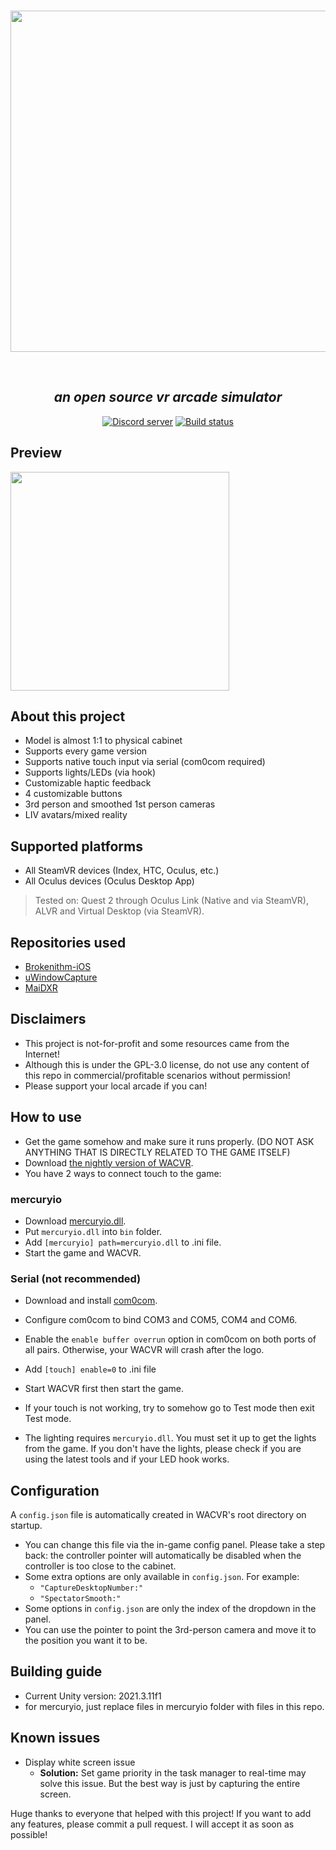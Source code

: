 <div align="center">
	<br/>
	<p>
    <img src="https://github.com/xiaopeng12138/WACVR/blob/main/PreviewImages/WACVR-LOGO.png?raw=true" width="546" />
	</p>
  <br/>
  <p>
    <h2><i>
      an open source vr arcade simulator
    </i></h2>
  </p>
  <p>
    <a href="https://discord.gg/4aFV5QJWN5"><img src="https://img.shields.io/discord/1028269444780261436?color=5865F2&logo=discord&logoColor=white" alt="Discord server"/></a>
    <a href="https://github.com/xiaopeng12138/WACVR/actions"><img src="https://github.com/xiaopeng12138/WACVR/actions/workflows/build.yml/badge.svg" alt="Build status"/></a>
</div>

## Preview
<img src="https://github.com/xiaopeng12138/WACVR/blob/main/PreviewImages/Preview.png?raw=true" width="350" />

## About this project
- Model is almost 1:1 to physical cabinet
- Supports every game version
- Supports native touch input via serial (com0com required)
- Supports lights/LEDs (via hook)
- Customizable haptic feedback
- 4 customizable buttons
- 3rd person and smoothed 1st person cameras
- LIV avatars/mixed reality

## Supported platforms
- All SteamVR devices (Index, HTC, Oculus, etc.)
- All Oculus devices (Oculus Desktop App)
> Tested on: Quest 2 through Oculus Link (Native and via SteamVR), ALVR and Virtual Desktop (via SteamVR).

## Repositories used
- [Brokenithm-iOS](https://github.com/esterTion/Brokenithm-iOS)
- [uWindowCapture](https://github.com/hecomi/uWindowCapture)
- [MaiDXR](https://github.com/xiaopeng12138/MaiDXR)

## Disclaimers
- This project is not-for-profit and some resources came from the Internet!
- Although this is under the GPL-3.0 license, do not use any content of this repo in commercial/profitable scenarios without permission!
- Please support your local arcade if you can!

## How to use
- Get the game somehow and make sure it runs properly. (DO NOT ASK ANYTHING THAT IS DIRECTLY RELATED TO THE GAME ITSELF)
- Download [the nightly version of WACVR](https://nightly.link/xiaopeng12138/WACVR/workflows/build/main/artifact.zip).
- You have 2 ways to connect touch to the game:

### mercuryio
  - Download [mercuryio.dll](https://wacvr.cf/mercuryio.dll).
  - Put ``mercuryio.dll`` into ``bin`` folder.
  - Add ``[mercuryio] path=mercuryio.dll`` to .ini file.
  - Start the game and WACVR.

### Serial (not recommended)

  - Download and install [com0com](https://storage.googleapis.com/google-code-archive-downloads/v2/code.google.com/powersdr-iq/setup_com0com_W7_x64_signed.exe).
  - Configure com0com to bind COM3 and COM5, COM4 and COM6.
  - Enable the ``enable buffer overrun`` option in com0com on both ports of all pairs. Otherwise, your WACVR will crash after the logo.
  - Add ``[touch] enable=0`` to .ini file
  - Start WACVR first then start the game.
  - If your touch is not working, try to somehow go to Test mode then exit Test mode.

- The lighting requires ``mercuryio.dll``. You must set it up to get the lights from the game. If you don't have the lights, please check if you are using the latest tools and if your LED hook works.

## Configuration
A ``config.json`` file is automatically created in WACVR's root directory on startup.

- You can change this file via the in-game config panel. Please take a step back: the controller pointer will automatically be disabled when the controller is too close to the cabinet.
- Some extra options are only available in ``config.json``. For example:
    - ``"CaptureDesktopNumber:"``
    - ``"SpectatorSmooth:"``
- Some options in ``config.json`` are only the index of the dropdown in the panel.
- You can use the pointer to point the 3rd-person camera and move it to the position you want it to be.

## Building guide
- Current Unity version: 2021.3.11f1
- for mercuryio, just replace files in mercuryio folder with files in this repo.

## Known issues
- Display white screen issue
	- **Solution:** Set game priority in the task manager to real-time may solve this issue. But the best way is just by capturing the entire screen.

Huge thanks to everyone that helped with this project!
If you want to add any features, please commit a pull request. I will accept it as soon as possible!
